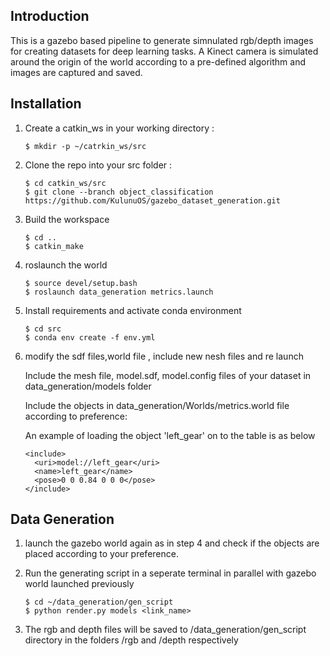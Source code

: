 ## Introduction
This is a gazebo based pipeline to generate simnulated rgb/depth images for creating datasets for deep learning tasks. A Kinect camera is simulated around the origin of the world according to a pre-defined algorithm and images are captured and saved.

## Installation
1. Create a catkin_ws in your working directory :
    ~~~
    $ mkdir -p ~/catrkin_ws/src
    ~~~
2. Clone the repo into your src folder :
    ~~~
    $ cd catkin_ws/src
    $ git clone --branch object_classification https://github.com/KulunuOS/gazebo_dataset_generation.git
    ~~~

3. Build the workspace
    ~~~
    $ cd ..
    $ catkin_make
    ~~~
4. roslaunch the world
    ~~~
    $ source devel/setup.bash 
    $ roslaunch data_generation metrics.launch
    ~~~ 
5. Install requirements and activate conda environment
    ~~~
    $ cd src
    $ conda env create -f env.yml
    ~~~

6. modify the sdf files,world file , include new nesh files and re launch
    
    Include the mesh file, model.sdf, model.config files of your dataset in data_generation/models folder
    
    Include the objects in data_generation/Worlds/metrics.world file according to preference:

    An example of loading the object 'left_gear' on to the table is as below
    ~~~
    <include>
      <uri>model://left_gear</uri>
      <name>left_gear</name>
      <pose>0 0 0.84 0 0 0</pose>
    </include> 
    ~~~


## Data Generation

1. launch the gazebo world again as in step 4 and check if the objects are placed according to your preference.

2. Run the generating script in a seperate terminal in parallel with gazebo world launched previously  
    ~~~
    $ cd ~/data_generation/gen_script                          
    $ python render.py models <link_name>
    ~~~
3. The rgb and depth files will be saved to /data_generation/gen_script directory in the folders /rgb and /depth respectively

